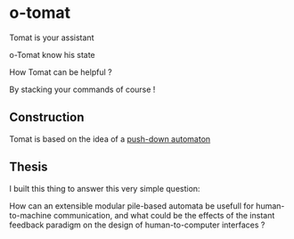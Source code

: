 # o-tomat

Tomat is your assistant

o-Tomat know his state

How Tomat can be helpful ?

By stacking your commands of course !


## Construction
Tomat is based on the idea of a [push-down automaton](https://en.wikipedia.org/wiki/Pushdown_automaton)

## Thesis

I built this thing to answer this very simple question:

How can an extensible modular pile-based automata be usefull for human-to-machine communication, and what could be the effects of the instant feedback paradigm on the design of human-to-computer interfaces ?


